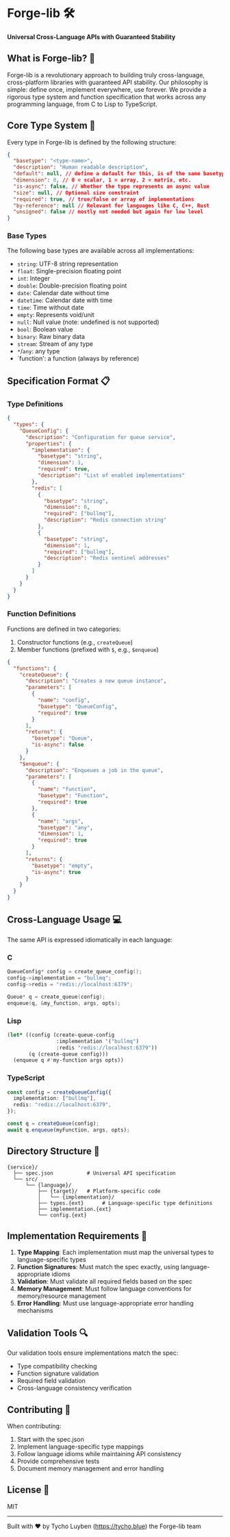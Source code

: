 # Forge-lib 🛠️

**Universal Cross-Language APIs with Guaranteed Stability**

## What is Forge-lib? 🤔

Forge-lib is a revolutionary approach to building truly cross-language, cross-platform libraries with guaranteed API stability. Our philosophy is simple: define once, implement everywhere, use forever. We provide a rigorous type system and function specification that works across any programming language, from C to Lisp to TypeScript.

## Core Type System 🎯

Every type in Forge-lib is defined by the following structure:

```json
{
  "basetype": "<type-name>",
  "description": "Human readable description",
  "default": null, // define a default for this, is of the same basetype / dimension etc of course
  "dimension": 0, // 0 = scalar, 1 = array, 2 = matrix, etc.
  "is-async": false, // Whether the type represents an async value
  "size": null, // Optional size constraint
  "required": true, // true/false or array of implementations
  "by-reference": null // Relevant for languages like C, C++, Rust
  "unsigned": false // mostly not needed but again for low level
}
```

### Base Types

The following base types are available across all implementations:

- `string`: UTF-8 string representation
- `float`: Single-precision floating point
- `int`: Integer
- `double`: Double-precision floating point
- `date`: Calendar date without time
- `datetime`: Calendar date with time
- `time`: Time without date
- `empty`: Represents void/unit
- `null`: Null value (note: undefined is not supported)
- `bool`: Boolean value
- `binary`: Raw binary data
- `stream`: Stream of any type
- `*`/`any`: any type
- `function': a function (always by reference)

## Specification Format 📋

### Type Definitions

```json
{
  "types": {
    "QueueConfig": {
      "description": "Configuration for queue service",
      "properties": {
        "implementation": {
          "basetype": "string",
          "dimension": 1,
          "required": true,
          "description": "List of enabled implementations"
        },
        "redis": [
          {
            "basetype": "string",
            "dimension": 0,
            "required": ["bullmq"],
            "description": "Redis connection string"
          },
          {
            "basetype": "string",
            "dimension": 1,
            "required": ["bullmq"],
            "description": "Redis sentinel addresses"
          }
        ]
      }
    }
  }
}
```

### Function Definitions

Functions are defined in two categories:

1. Constructor functions (e.g., `createQueue`)
2. Member functions (prefixed with `$`, e.g., `$enqueue`)

```json
{
  "functions": {
    "createQueue": {
      "description": "Creates a new queue instance",
      "parameters": [
        {
          "name": "config",
          "basetype": "QueueConfig",
          "required": true
        }
      ],
      "returns": {
        "basetype": "Queue",
        "is-async": false
      }
    },
    "$enqueue": {
      "description": "Enqueues a job in the queue",
      "parameters": [
        {
          "name": "function",
          "basetype": "Function",
          "required": true
        },
        {
          "name": "args",
          "basetype": "any",
          "dimension": 1,
          "required": true
        }
      ],
      "returns": {
        "basetype": "empty",
        "is-async": true
      }
    }
  }
}
```

## Cross-Language Usage 💻

The same API is expressed idiomatically in each language:

### C

```c
QueueConfig* config = create_queue_config();
config->implementation = "bullmq";
config->redis = "redis://localhost:6379";

Queue* q = create_queue(config);
enqueue(q, &my_function, args, opts);
```

### Lisp

```lisp
(let* ((config (create-queue-config
                :implementation '("bullmq")
                :redis "redis://localhost:6379"))
       (q (create-queue config)))
  (enqueue q #'my-function args opts))
```

### TypeScript

```typescript
const config = createQueueConfig({
  implementation: ["bullmq"],
  redis: "redis://localhost:6379",
});

const q = createQueue(config);
await q.enqueue(myFunction, args, opts);
```

## Directory Structure 📁

```
{service}/
  ├── spec.json           # Universal API specification
  └── src/
      └── {language}/
          ├── {target}/   # Platform-specific code
          │   └── {implementation}/
          ├── types.{ext}      # Language-specific type definitions
          ├── implementation.{ext}
          └── config.{ext}
```

## Implementation Requirements 📝

1. **Type Mapping**: Each implementation must map the universal types to language-specific types
2. **Function Signatures**: Must match the spec exactly, using language-appropriate idioms
3. **Validation**: Must validate all required fields based on the spec
4. **Memory Management**: Must follow language conventions for memory/resource management
5. **Error Handling**: Must use language-appropriate error handling mechanisms

## Validation Tools 🔍

Our validation tools ensure implementations match the spec:

- Type compatibility checking
- Function signature validation
- Required field validation
- Cross-language consistency verification

## Contributing 🤝

When contributing:

1. Start with the spec.json
2. Implement language-specific type mappings
3. Follow language idioms while maintaining API consistency
4. Provide comprehensive tests
5. Document memory management and error handling

## License 📄

MIT

---

Built with ❤️ by Tycho Luyben (https://tycho.blue) the Forge-lib team
